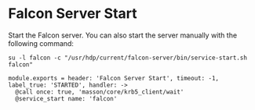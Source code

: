 
# Falcon Server Start

Start the Falcon server. You can also start the server manually with the
following command:

```
su -l falcon -c "/usr/hdp/current/falcon-server/bin/service-start.sh falcon"
```

    module.exports = header: 'Falcon Server Start', timeout: -1, label_true: 'STARTED', handler: ->
      @call once: true, 'masson/core/krb5_client/wait'
      @service_start name: 'falcon'
